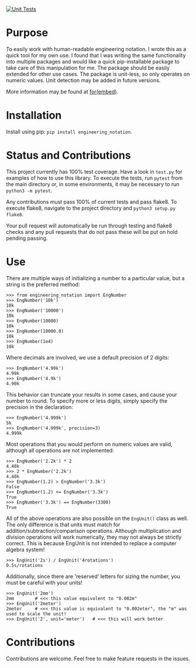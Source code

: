 [![Unit Tests](https://github.com/slightlynybbled/engineering_notation/actions/workflows/unittest.yml/badge.svg)](https://github.com/slightlynybbled/engineering_notation/actions/workflows/unittest.yml)

# Purpose

To easily work with human-readable engineering notation.  I wrote this as a quick tool for my own use.
I found that I was writing the same functionality into multiple packages and would like a quick pip-installable
package to take care of this manipulation for me.  The package should be easily extended for other use cases.
The package is unit-less, so only operates on numeric values.  Unit detection may be added in future versions.

More information may be found at [for(embed)](http://forembed.com/engineering-notation-in-python.html).

# Installation

Install using pip: `pip install engineering_notation`.

# Status and Contributions

This project currently has 100% test coverage.  Have a look in `test.py` for examples of how to use
this library. To execute the tests, run `pytest` from the main directory or, 
in some environments, it may be necessary to run `python3 -m pytest`.

Any contributions must pass 100% of current tests and pass flake8.  To execute
flake8, navigate to the project directory and `python3 setup.py flake8`.

Your pull request will automatically be run through testing and flake8 checks and
any pull requests that do not pass these will be put on hold pending passing.

# Use 

There are multiple ways of initializing a number to a particular value, but a string is the preferred method:

```
>>> from engineering_notation import EngNumber
>>> EngNumber('10k')
10k
>>> EngNumber('10000')
10k
>>> EngNumber(10000)
10k
>>> EngNumber(10000.0)
10k
>>> EngNumber(1e4)
10k
```

Where decimals are involved, we use a default precision of 2 digits:

```
>>> EngNumber('4.99k')
4.99k
>>> EngNumber('4.9k')
4.90k
```

This behavior can truncate your results in some cases, and cause your number to round.  To specify more or less
digits, simply specify the precision in the declaration:

```
>>> EngNumber('4.999k')
5k
>>> EngNumber('4.999k', precision=3)
4.999k
```

Most operations that you would perform on numeric values are valid, although all operations are not implemented:

```
>>> EngNumber('2.2k') * 2
4.40k
>>> 2 * EngNumber('2.2k')
4.40k
>>> EngNumber(1.2) > EngNumber('3.3k') 
False
>>> EngNumber(1.2) <= EngNumber('3.3k')
True
>>> EngNumber('3.3k') == EngNumber(3300)
True
```

All of the above operations are also possible on the `EngUnit()` class as well.  The only difference is
that units must match for addition/subtraction/comparison operations.  Although multiplication and division
operations will work numerically, they may not always be strictly correct.  This is because EngUnit is not
intended to replace a computer algebra system!

```
>>> EngUnit('2s') / EngUnit('4rotations')
0.5s/rotations
```

Additionally, since there are 'reserved' letters for sizing the number, you must be careful with your units!

```
>>> EngUnit('2mm')
2mm        # <<< this value equivalent to "0.002m"
>>> EngUnit('2meter')
2meter     # <<< this value is equivalent to "0.002eter", the "m" was used to scale the unit!
>>> EngUnit('2', unit='meter')   # <<< this will work better
```

# Contributions

Contributions are welcome.  Feel free to make feature requests in the issues.
